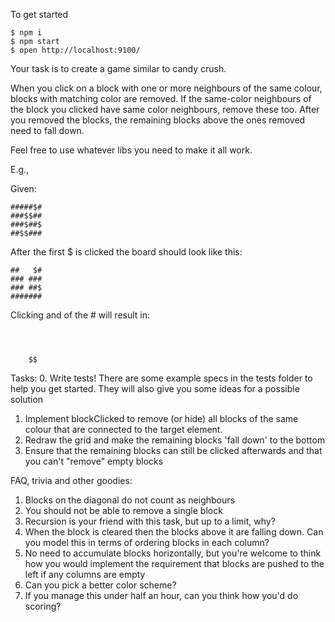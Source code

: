 To get started

```
$ npm i
$ npm start
$ open http://localhost:9100/
```

Your task is to create a game similar to candy crush.

When you click on a block with one or more neighbours of the same colour, blocks with matching color are removed.
If the same-color neighbours of the block you clicked have same color neighbours, remove these too.
After you removed the blocks, the remaining blocks above the ones removed need to fall down.

Feel free to use whatever libs you need to make it all work.

E.g.,

Given:

```
#####$#
###$$##
###$##$
##$$###
```

After the first $ is clicked the board should look like this:

```
##   $#
### ###
### ##$
#######
```

Clicking and of the # will result in:

```



    $$
```

Tasks:
0. Write tests! There are some example specs in the tests folder to help you get started. They will also give you some ideas for a possible solution
1. Implement blockClicked to remove (or hide) all blocks of the same colour that are connected to the target element.
2. Redraw the grid and make the remaining blocks 'fall down' to the bottom
3. Ensure that the remaining blocks can still be clicked afterwards and that you can't "remove" empty blocks

FAQ, trivia and other goodies:

1. Blocks on the diagonal do not count as neighbours
2. You should not be able to remove a single block
3. Recursion is your friend with this task, but up to a limit, why?
4. When the block is cleared then the blocks above it are falling down. Can you model this in terms of ordering blocks in each column?
5. No need to accumulate blocks horizontally, but you're welcome to think how you would implement the requirement that blocks are pushed to the left if any columns are empty
6. Can you pick a better color scheme?
7. If you manage this under half an hour, can you think how you'd do scoring?